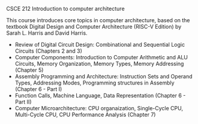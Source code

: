 CSCE 212 Introduction to computer architecture

This course introduces core topics in computer architecture, based on the textbook Digital Design and Computer Architecture (RISC-V Edition) by Sarah L. Harris and David Harris.

- Review of Digital Circuit Design: Combinational and Sequential Logic Circuits                                                      (Chapters 2 and 3)
- Computer Components: Introduction to Computer Arithmetic and ALU Circuits, Memory Organization, Memory Types, Memory Addressing    (Chapter 5)
- Assembly Programming and Architecture: Instruction Sets and Operand Types, Addressing Modes, Programming structures in Assembly    (Chapter 6 - Part I)
- Function Calls, Machine Language, Data Representation                                                                              (Chapter 6 - Part II)
- Computer Microarchitecture: CPU organaization, Single-Cycle CPU, Multi-Cycle CPU, CPU Performance Analysis                         (Chapter 7)







   
